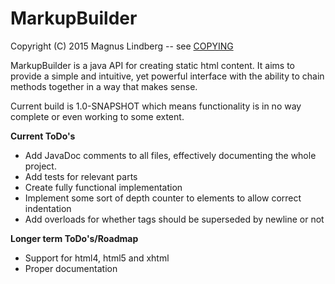 # MarkupBuilder #

Copyright (C) 2015 Magnus Lindberg -- see [COPYING](COPYING)

MarkupBuilder is a java API for creating static html content. It aims to provide a simple and intuitive, yet powerful interface
with the ability to chain methods together in a way that makes sense.

Current build is 1.0-SNAPSHOT which means functionality is in no way complete or even working to some extent.

**Current ToDo's**
* Add JavaDoc comments to all files, effectively documenting the whole project.
* Add tests for relevant parts
* Create fully functional implementation
* Implement some sort of depth counter to elements to allow correct indentation
* Add overloads for whether tags should be superseded by newline or not


**Longer term ToDo's/Roadmap**
* Support for html4, html5 and xhtml
* Proper documentation
